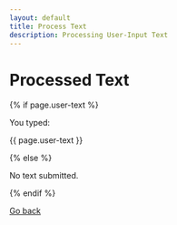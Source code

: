 ```yaml
---
layout: default
title: Process Text
description: Processing User-Input Text
---
```


<link rel="stylesheet" href="styles.css">

# Processed Text

{% if page.user-text %}
<p>You typed:</p>
<p>{{ page.user-text }}</p>
{% else %}
<p>No text submitted.</p>
{% endif %}

<a href="/">Go back</a>

<script src="script.js"></script> <!-- Include the JavaScript file -->
